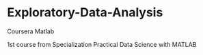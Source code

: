 # Exploratory-Data-Analysis
 
Coursera Matlab 

1st course from Specialization 
Practical Data Science with MATLAB
